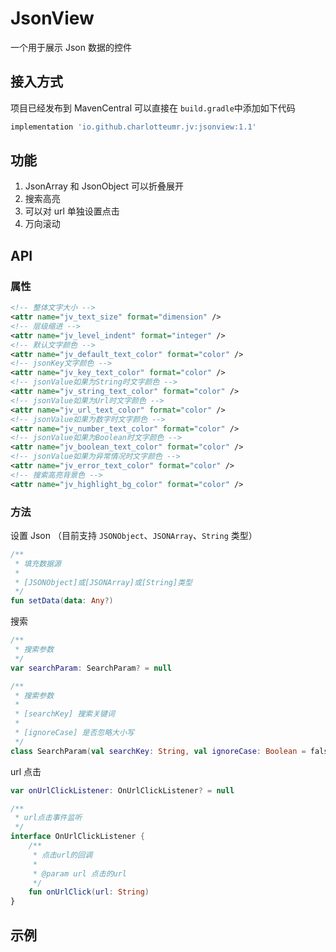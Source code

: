 # JsonView

一个用于展示 Json 数据的控件

## 接入方式

项目已经发布到 MavenCentral 可以直接在 `build.gradle`中添加如下代码

```groovy
implementation 'io.github.charlotteumr.jv:jsonview:1.1'
```

## 功能

1. JsonArray 和 JsonObject 可以折叠展开
2. 搜索高亮
3. 可以对 url 单独设置点击
4. 万向滚动

## API

### 属性

```xml
<!-- 整体文字大小 -->
<attr name="jv_text_size" format="dimension" />
<!-- 层级缩进 -->
<attr name="jv_level_indent" format="integer" />
<!-- 默认文字颜色 -->
<attr name="jv_default_text_color" format="color" />
<!-- jsonKey文字颜色 -->
<attr name="jv_key_text_color" format="color" />
<!-- jsonValue如果为String时文字颜色 -->
<attr name="jv_string_text_color" format="color" />
<!-- jsonValue如果为Url时文字颜色 -->
<attr name="jv_url_text_color" format="color" />
<!-- jsonValue如果为数字时文字颜色 -->
<attr name="jv_number_text_color" format="color" />
<!-- jsonValue如果为Boolean时文字颜色 -->
<attr name="jv_boolean_text_color" format="color" />
<!-- jsonValue如果为异常情况时文字颜色 -->
<attr name="jv_error_text_color" format="color" />
<!-- 搜索高亮背景色 -->
<attr name="jv_highlight_bg_color" format="color" />
```

### 方法

设置 Json （目前支持 `JSONObject`、`JSONArray`、`String` 类型）

```kotlin
/**
 * 填充数据源
 *
 * [JSONObject]或[JSONArray]或[String]类型
 */
fun setData(data: Any?)
```

搜索

```kotlin
/**
 * 搜索参数
 */
var searchParam: SearchParam? = null

/**
 * 搜索参数
 *
 * [searchKey] 搜索关键词
 *
 * [ignoreCase] 是否忽略大小写
 */
class SearchParam(val searchKey: String, val ignoreCase: Boolean = false)
```

url 点击

```kotlin
var onUrlClickListener: OnUrlClickListener? = null

/**
 * url点击事件监听
 */
interface OnUrlClickListener {
    /**
     * 点击url的回调
     *
     * @param url 点击的url
     */
    fun onUrlClick(url: String)
}
```

## 示例
